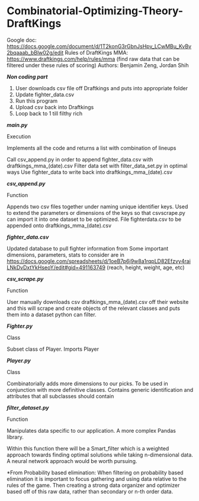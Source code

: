 # Combinatorial-Optimizing-Theory-DraftKings
Google doc: https://docs.google.com/document/d/1T2konG3rGbnJsHpv_LCwMBu_KvBv2bqaaab_bBlw02g/edit
Rules of DraftKings MMA: https://www.draftkings.com/help/rules/mma (find raw data that can be filtered under these rules of scoring)
Authors: Benjamin Zeng, Jordan Shih

***Non coding part***

1. User downloads csv file off Draftkings and puts into appropriate folder
2. Update fighter_data.csv
3. Run this program
4. Upload csv back into Draftkings
5. Loop back to 1 till filthy rich


***main.py***

Execution

Implements all the code and returns a list with combination of lineups

Call csv_append.py in order to append fighter_data.csv with draftkings_mma_(date).csv
Filter data set with filter_data_set.py in optimal ways
Use fighter_data to write back into draftkings_mma_(date).csv



***csv_append.py***

Function

Appends two csv files together under naming unique identifier keys. Used to extend the parameters or dimensions of the keys so that csvscrape.py can import it into one dataset to be optimized. File fighterdata.csv  to be appended onto draftkings_mma_(date).csv



***fighter_data.csv***

Updated database to pull fighter information from
Some important dimensions, parameters, stats to consider are in
https://docs.google.com/spreadsheets/d/1oeB7p6j9w8a1rqpLD82Efzvy4raiLNkDvDxtYkHseoY/edit#gid=491163749
(reach, height, weight, age, etc)



***csv_scrape.py***

Function

User manually downloads csv draftkings_mma_(date).csv off their website and this will scrape and create objects of the relevant classes and puts them into a dataset python can filter.




***Fighter.py***

Class

Subset class of Player. Imports Player



***Player.py***

Class

Combinatorially adds more dimensions to our picks. To be used in conjunction with more definitive classes. Contains generic identification and attributes that all subclasses should contain



***filter_dataset.py***

Function

Manipulates data specific to our application. A more complex Pandas library.

Within this function there will be a Smart_filter which is a weighted approach towards finding optimal solutions while taking n-dimensional data. A neural network approach would be worth pursuing.

*From Probability based elimination: When filtering on probability based elimination it is important to focus gathering and using data relative to the rules of the game.  Then creating a strong data organizer and optimizer based off of this raw data, rather than secondary or n-th order data.
